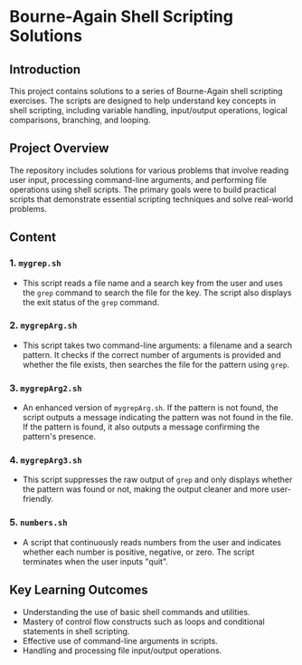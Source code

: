 # Bourne-Again Shell Scripting Solutions

## Introduction
This project contains solutions to a series of Bourne-Again shell scripting exercises. The scripts are designed to help understand key concepts in shell scripting, including variable handling, input/output operations, logical comparisons, branching, and looping.

## Project Overview
The repository includes solutions for various problems that involve reading user input, processing command-line arguments, and performing file operations using shell scripts. The primary goals were to build practical scripts that demonstrate essential scripting techniques and solve real-world problems.

## Content

### 1. `mygrep.sh`
- This script reads a file name and a search key from the user and uses the `grep` command to search the file for the key. The script also displays the exit status of the `grep` command.

### 2. `mygrepArg.sh`
- This script takes two command-line arguments: a filename and a search pattern. It checks if the correct number of arguments is provided and whether the file exists, then searches the file for the pattern using `grep`.

### 3. `mygrepArg2.sh`
- An enhanced version of `mygrepArg.sh`. If the pattern is not found, the script outputs a message indicating the pattern was not found in the file. If the pattern is found, it also outputs a message confirming the pattern's presence.

### 4. `mygrepArg3.sh`
- This script suppresses the raw output of `grep` and only displays whether the pattern was found or not, making the output cleaner and more user-friendly.

### 5. `numbers.sh`
- A script that continuously reads numbers from the user and indicates whether each number is positive, negative, or zero. The script terminates when the user inputs "quit".

## Key Learning Outcomes
- Understanding the use of basic shell commands and utilities.
- Mastery of control flow constructs such as loops and conditional statements in shell scripting.
- Effective use of command-line arguments in scripts.
- Handling and processing file input/output operations.
